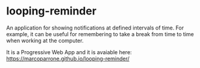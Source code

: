 # looping-reminder

An application for showing notifications at defined intervals of time. For example, it can be useful for remembering to take a break from time to time when working at the computer.

It is a Progressive Web App and it is avaiable here: https://marcoparrone.github.io/looping-reminder/

